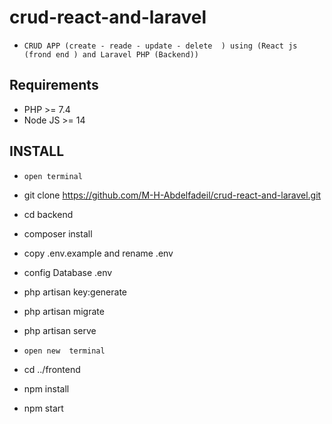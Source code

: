 # crud-react-and-laravel

* `CRUD APP (create - reade - update - delete  ) using (React js (frond end ) and Laravel PHP (Backend))`

##  Requirements
* PHP >= 7.4 
* Node JS >= 14
## INSTALL 

* `open terminal`
 
* git clone https://github.com/M-H-Abdelfadeil/crud-react-and-laravel.git

* cd backend 
* composer install 
* copy .env.example and rename .env
* config Database .env
* php artisan key:generate
* php artisan migrate
* php artisan serve 

* `open new  terminal`
* cd ../frontend 
* npm install 
* npm start 

 
